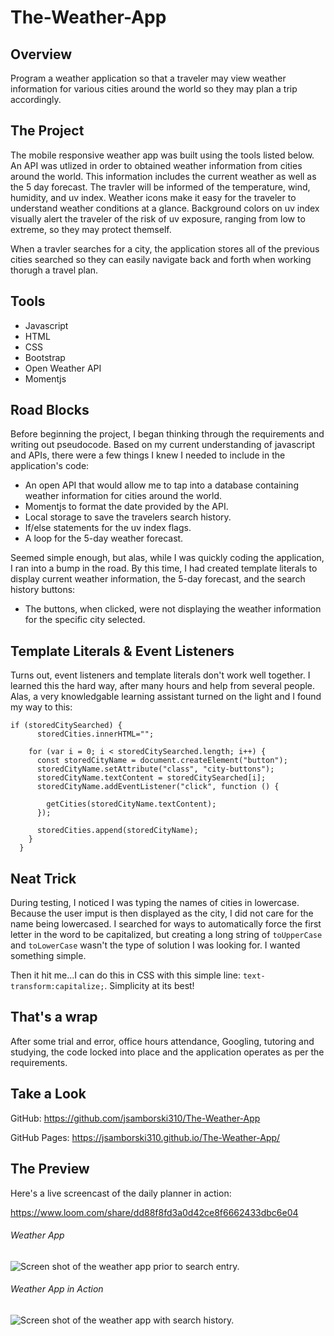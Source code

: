 # The-Weather-App

## Overview

Program a weather application so that a traveler may view weather information for various cities around the world so they may plan a trip accordingly.  


## The Project

The mobile responsive weather app was built using the tools listed below. An API was utlized in order to obtained weather information from cities around the world. This information includes the current weather as well as the 5 day forecast. The travler will be informed of the temperature, wind, humidity, and uv index. Weather icons make it easy for the traveler to understand weather conditions at a glance. Background colors on uv index visually alert the traveler of the risk of uv exposure, ranging from low to extreme, so they may protect themself.

When a travler searches for a city, the application stores all of the previous cities searched so they can easily navigate back and forth when working thorugh a travel plan. 
 

## Tools

* Javascript
* HTML
* CSS
* Bootstrap
* Open Weather API
* Momentjs


## Road Blocks

Before beginning the project, I began thinking through the requirements and writing out pseudocode. Based on my current understanding of javascript and APIs, there were a few things I knew I needed to include in the application's code: 

* An open API that would allow me to tap into a database containing weather information for cities around the world.
* Momentjs to format the date provided by the API.
* Local storage to save the travelers search history.
* If/else statements for the uv index flags.
* A loop for the 5-day weather forecast.


Seemed simple enough, but alas, while I was quickly coding the application, I ran into a bump in the road. By this time, I had created template literals to display current weather information, the 5-day forecast, and the search history buttons: 


- The buttons, when clicked, were not displaying the weather information for the specific city selected. 


## Template Literals & Event Listeners 

Turns out, event listeners and template literals don't work well together. I learned this the hard way, after many hours and help from several people. Alas, a very knowledgable learning assistant turned on the light and I found my way to this:

```
if (storedCitySearched) {
      storedCities.innerHTML="";
      
    for (var i = 0; i < storedCitySearched.length; i++) {
      const storedCityName = document.createElement("button");
      storedCityName.setAttribute("class", "city-buttons");
      storedCityName.textContent = storedCitySearched[i];
      storedCityName.addEventListener("click", function () {

        getCities(storedCityName.textContent);
      });

      storedCities.append(storedCityName);
    }
  }
```

## Neat Trick

During testing, I noticed I was typing the names of cities in lowercase. Because the user imput is then displayed as the city, I did not care for the name being lowercased. I searched for ways to automatically force the first letter in the word to be capitalized, but creating a long string of `toUpperCase` and `toLowerCase` wasn't the type of solution I was looking for. I wanted something simple. 

Then it hit me...I can do this in CSS with this simple line: `text-transform:capitalize;`. Simplicity at its best!


## That's a wrap

After some trial and error, office hours attendance, Googling, tutoring and studying, the code locked into place and the application operates as per the requirements.  


## Take a Look

GitHub: https://github.com/jsamborski310/The-Weather-App

GitHub Pages: https://jsamborski310.github.io/The-Weather-App/


## The Preview

Here's a live screencast of the daily planner in action: 

https://www.loom.com/share/dd88f8fd3a0d42ce8f6662433dbc6e04


###### Weather App


![Screen shot of the weather app prior to search entry.](assets/images/weather-app-presearch.png)



###### Weather App in Action


![Screen shot of the weather app with search history.](assets/images/weather-app-with-search.png)
